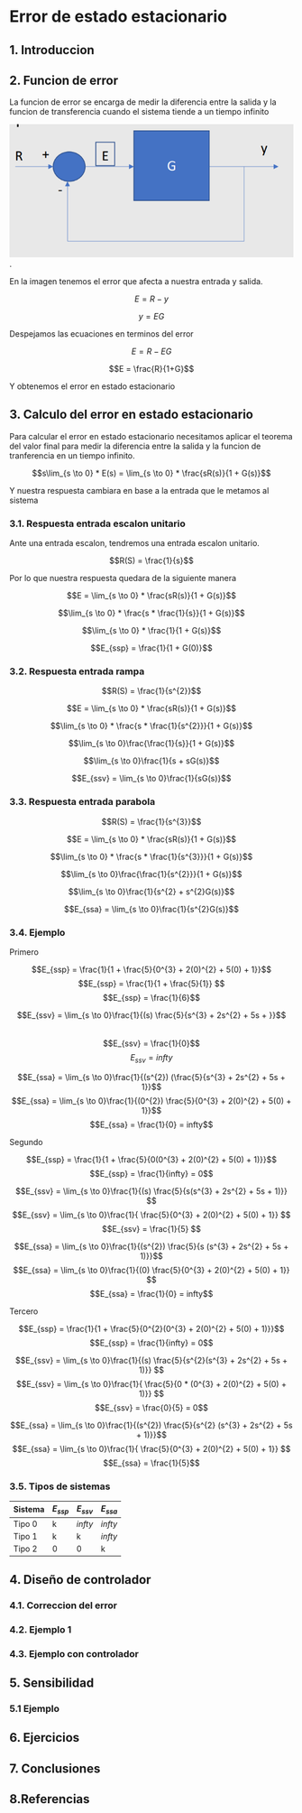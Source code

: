 # Error de estado estacionario

## 1. Introduccion 

## 2. Funcion de error  

La funcion de error se encarga de medir la diferencia entre la salida y la funcion de transferencia cuando el sistema tiende a un tiempo infinito 

![](Imagenes/Error1.PNG).

En la imagen tenemos el error que afecta a nuestra entrada y salida.

$$E = R - y$$

$$y = EG$$

Despejamos las ecuaciones en terminos del error 

$$E = R - EG$$

$$E = \frac{R}{1+G}$$

Y obtenemos el error en estado estacionario 

## 3. Calculo del error en estado estacionario 

Para calcular el error en estado estacionario necesitamos aplicar el teorema del valor final para medir la diferencia entre la salida y la funcion de tranferencia en un tiempo infinito.

$$s\lim_{s \to 0} * E(s) = \lim_{s \to 0} * \frac{sR(s)}{1 + G(s)}$$

Y nuestra respuesta cambiara en base a la entrada que le metamos al sistema

### 3.1. Respuesta entrada escalon unitario 

Ante una entrada escalon, tendremos una entrada escalon unitario.

$$R(S) = \frac{1}{s}$$

Por lo que nuestra respuesta quedara de la siguiente manera 

$$E = \lim_{s \to 0} * \frac{sR(s)}{1 + G(s)}$$

$$\lim_{s \to 0} * \frac{s * \frac{1}{s}}{1 + G(s)}$$

$$\lim_{s \to 0} * \frac{1}{1 + G(s)}$$

$$E_{ssp} = \frac{1}{1 + G(0)}$$

### 3.2. Respuesta entrada rampa

$$R(S) = \frac{1}{s^{2}}$$

$$E = \lim_{s \to 0} * \frac{sR(s)}{1 + G(s)}$$

$$\lim_{s \to 0} * \frac{s * \frac{1}{s^{2}}}{1 + G(s)}$$

$$\lim_{s \to 0}\frac{\frac{1}{s}}{1 + G(s)}$$

$$\lim_{s \to 0}\frac{1}{s + sG(s)}$$

$$E_{ssv} = \lim_{s \to 0}\frac{1}{sG(s)}$$



### 3.3. Respuesta entrada parabola

$$R(S) = \frac{1}{s^{3}}$$

$$E = \lim_{s \to 0} * \frac{sR(s)}{1 + G(s)}$$

$$\lim_{s \to 0} * \frac{s * \frac{1}{s^{3}}}{1 + G(s)}$$

$$\lim_{s \to 0}\frac{\frac{1}{s^{2}}}{1 + G(s)}$$  

$$\lim_{s \to 0}\frac{1}{s^{2} + s^{2}G(s)}$$

$$E_{ssa} = \lim_{s \to 0}\frac{1}{s^{2}G(s)}$$ 

### 3.4. Ejemplo 

Primero

$$E_{ssp} = \frac{1}{1 + \frac{5}{0^{3} + 2(0)^{2} + 5(0) + 1}}$$
$$E_{ssp} = \frac{1}{1 + \frac{5}{1}} $$
$$E_{ssp} = \frac{1}{6}$$

$$E_{ssv} = \lim_{s \to 0}\frac{1}{(s) \frac{5}{s^{3} + 2s^{2} + 5s + }}$$  
$$E_{ssv} = \frac{1}{0}$$
$$E_{ssv} = infty$$

$$E_{ssa} = \lim_{s \to 0}\frac{1}{(s^{2}) (\frac{5}{s^{3} + 2s^{2} + 5s + 1}}$$
$$E_{ssa} = \lim_{s \to 0}\frac{1}{(0^{2}) \frac{5}{0^{3} + 2(0)^{2} + 5(0) + 1}}$$ 
$$E_{ssa} = \frac{1}{0} =  infty$$

Segundo

$$E_{ssp} = \frac{1}{1 + \frac{5}{0(0^{3} + 2(0)^{2} + 5(0) + 1)}}$$
$$E_{ssp} = \frac{1}{infty} = 0$$

$$E_{ssv} = \lim_{s \to 0}\frac{1}{(s) \frac{5}{s(s^{3} + 2s^{2} + 5s + 1)}} $$
$$E_{ssv} = \lim_{s \to 0}\frac{1}{ \frac{5}{0^{3} + 2(0)^{2} + 5(0) + 1}} $$
$$E_{ssv} = \frac{1}{5} $$

$$E_{ssa} = \lim_{s \to 0}\frac{1}{(s^{2}) \frac{5}{s (s^{3} + 2s^{2} + 5s + 1)}}$$
$$E_{ssa} = \lim_{s \to 0}\frac{1}{(0) \frac{5}{0^{3} + 2(0)^{2} + 5(0) + 1}} $$
$$E_{ssa} = \frac{1}{0} =  infty$$

Tercero

$$E_{ssp} = \frac{1}{1 + \frac{5}{0^{2}(0^{3} + 2(0)^{2} + 5(0) + 1)}}$$
$$E_{ssp} = \frac{1}{infty} = 0$$

$$E_{ssv} = \lim_{s \to 0}\frac{1}{(s) \frac{5}{s^{2}(s^{3} + 2s^{2} + 5s + 1)}} $$
$$E_{ssv} = \lim_{s \to 0}\frac{1}{ \frac{5}{0 * (0^{3} + 2(0)^{2} + 5(0) + 1)}} $$
$$E_{ssv} = \frac{0}{5} = 0$$

$$E_{ssa} = \lim_{s \to 0}\frac{1}{(s^{2}) \frac{5}{s^{2} (s^{3} + 2s^{2} + 5s + 1)}}$$
$$E_{ssa} = \lim_{s \to 0}\frac{1}{ \frac{5}{0^{3} + 2(0)^{2} + 5(0) + 1}} $$
$$E_{ssa} = \frac{1}{5}$$


### 3.5. Tipos de sistemas 

| Sistema  | $E_{ssp}$  | $E_{ssv}$  | $E_{ssa}$  |
|---|---|---|---|
| Tipo 0  | k  | $infty$  | $infty$  |
| Tipo 1  | k  | k  | $infty$  |
| Tipo 2  | 0  | 0  | k  |

## 4. Diseño de controlador 
### 4.1. Correccion del error 

### 4.2. Ejemplo 1

### 4.3. Ejemplo con controlador 


## 5. Sensibilidad 

### 5.1 Ejemplo

## 6. Ejercicios 

## 7. Conclusiones 

## 8.Referencias 


